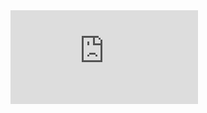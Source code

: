 <embed src="https://github.com/JanisseDev/WebCV/blob/main/Clement-JANISSET_CV.pdf" type="application/pdf" />